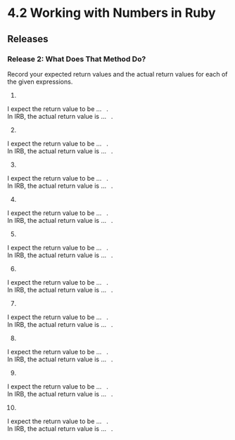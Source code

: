 # 4.2 Working with Numbers in Ruby

## Releases
### Release 2: What Does That Method Do?
Record your expected return values and the actual return values for each of the given expressions.

1. ` `

  I expect the return value to be ... ` `.  
  In IRB, the actual return value is ... ` `.
  
  
2. ` `

  I expect the return value to be ... ` `.  
  In IRB, the actual return value is ... ` `.
  
  
3. ` `

  I expect the return value to be ... ` `.  
  In IRB, the actual return value is ... ` `.


4. ` `

  I expect the return value to be ... ` `.  
  In IRB, the actual return value is ... ` `.


5. ` `

  I expect the return value to be ... ` `.  
  In IRB, the actual return value is ... ` `.


6. ` `

  I expect the return value to be ... ` `.  
  In IRB, the actual return value is ... ` `.


7. ` `

  I expect the return value to be ... ` `.  
  In IRB, the actual return value is ... ` `.


8. ` `

  I expect the return value to be ... ` `.  
  In IRB, the actual return value is ... ` `.


9. ` `

  I expect the return value to be ... ` `.  
  In IRB, the actual return value is ... ` `.


10. ` `

  I expect the return value to be ... ` `.  
  In IRB, the actual return value is ... ` `.
